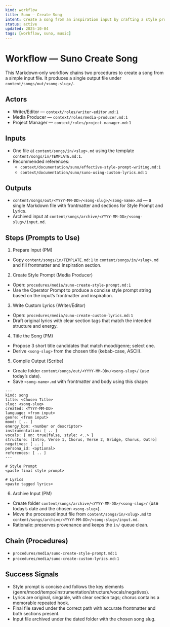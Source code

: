 ```yaml
---
kind: workflow
title: Suno — Create Song
intent: Create a song from an inspiration input by crafting a style prompt and custom lyrics, then save a single song file
status: active
updated: 2025-10-04
tags: [workflow, suno, music]
---
```


# Workflow — Suno Create Song

This Markdown‑only workflow chains two procedures to create a song from a simple input file. It produces a single output file under `content/songs/out/<song-slug>/`.

## Actors
- Writer/Editor — `context/roles/writer-editor.md:1`
- Media Producer — `context/roles/media-producer.md:1`
- Project Manager — `context/roles/project-manager.md:1`

## Inputs
- One file at `content/songs/in/<slug>.md` using the template `content/songs/in/TEMPLATE.md:1`.
- Recommended references:
  - `context/documentation/suno/effective-style-prompt-writing.md:1`
  - `context/documentation/suno/suno-using-custom-lyrics.md:1`

## Outputs
- `content/songs/out/<YYYY-MM-DD>/<song-slug>/<song-name>.md` — a single Markdown file with frontmatter and sections for Style Prompt and Lyrics.
- Archived input at `content/songs/archive/<YYYY-MM-DD>/<song-slug>/input.md`.

## Steps (Prompts to Use)

1) Prepare Input (PM)
- Copy `content/songs/in/TEMPLATE.md:1` to `content/songs/in/<slug>.md` and fill frontmatter and Inspiration section.

2) Create Style Prompt (Media Producer)
- Open: `procedures/media/suno-create-style-prompt.md:1`
- Use the Operator Prompt to produce a concise style prompt string based on the input’s frontmatter and inspiration.

3) Write Custom Lyrics (Writer/Editor)
- Open: `procedures/media/suno-create-custom-lyrics.md:1`
- Draft original lyrics with clear section tags that match the intended structure and energy.

4) Title the Song (PM)
- Propose 3 short title candidates that match mood/genre; select one.
- Derive `<song-slug>` from the chosen title (kebab-case, ASCII).

5) Compile Output (Scribe)
- Create folder `content/songs/out/<YYYY-MM-DD>/<song-slug>/` (use today’s date).
- Save `<song-name>.md` with frontmatter and body using this shape:

```
---
kind: song
title: <Chosen Title>
slug: <song-slug>
created: <YYYY-MM-DD>
language: <from input>
genre: <from input>
mood: [ .. ]
energy_bpm: <number or descriptor>
instrumentation: [ .. ]
vocals: { on: true|false, style: <..> }
structure: [Intro, Verse 1, Chorus, Verse 2, Bridge, Chorus, Outro]
negatives: [ .. ]
persona_id: <optional>
references: [ .. ]
---

# Style Prompt
<paste final style prompt>

# Lyrics
<paste tagged lyrics>
```

6) Archive Input (PM)
- Create folder `content/songs/archive/<YYYY-MM-DD>/<song-slug>/` (use today’s date and the chosen `<song-slug>`).
- Move the processed input file from `content/songs/in/<slug>.md` to `content/songs/archive/<YYYY-MM-DD>/<song-slug>/input.md`.
- Rationale: preserves provenance and keeps the `in/` queue clean.

## Chain (Procedures)
- `procedures/media/suno-create-style-prompt.md:1`
- `procedures/media/suno-create-custom-lyrics.md:1`

## Success Signals
- Style prompt is concise and follows the key elements (genre/mood/tempo/instrumentation/structure/vocals/negatives).
- Lyrics are original, singable, with clear section tags; chorus contains a memorable repeated hook.
- Final file saved under the correct path with accurate frontmatter and both sections present.
 - Input file archived under the dated folder with the chosen song slug.
